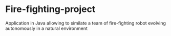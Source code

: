 # Fire-fighting-project
Application in Java allowing to similate a team of fire-fighting robot evolving autonomously in a natural environment
